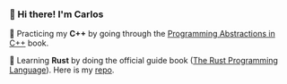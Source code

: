 ### 🍕 Hi there! I'm Carlos

🚧 Practicing my **C++** by going through the [Programming Abstractions in C++](https://github.com/caestrada/programming-abstractions-in-cpp-problems) book.

🚧 Learning **Rust** by doing the official guide book ([The Rust Programming Language](https://doc.rust-lang.org/book/)). Here is my [repo](https://github.com/caestrada/the-rust-programming-language-book).
